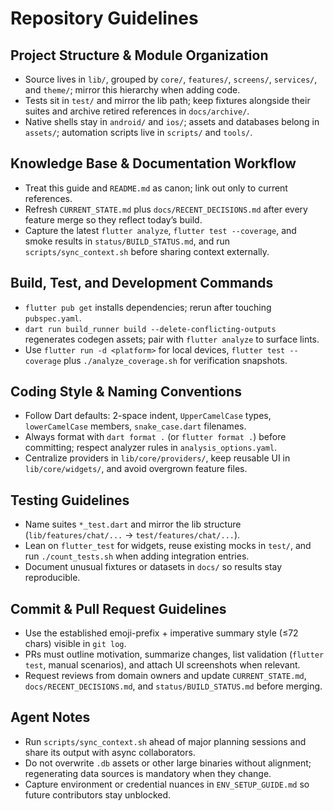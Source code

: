 # Repository Guidelines

## Project Structure & Module Organization
- Source lives in `lib/`, grouped by `core/`, `features/`, `screens/`, `services/`, and `theme/`; mirror this hierarchy when adding code.
- Tests sit in `test/` and mirror the lib path; keep fixtures alongside their suites and archive retired references in `docs/archive/`.
- Native shells stay in `android/` and `ios/`; assets and databases belong in `assets/`; automation scripts live in `scripts/` and `tools/`.

## Knowledge Base & Documentation Workflow
- Treat this guide and `README.md` as canon; link out only to current references.
- Refresh `CURRENT_STATE.md` plus `docs/RECENT_DECISIONS.md` after every feature merge so they reflect today’s build.
- Capture the latest `flutter analyze`, `flutter test --coverage`, and smoke results in `status/BUILD_STATUS.md`, and run `scripts/sync_context.sh` before sharing context externally.

## Build, Test, and Development Commands
- `flutter pub get` installs dependencies; rerun after touching `pubspec.yaml`.
- `dart run build_runner build --delete-conflicting-outputs` regenerates codegen assets; pair with `flutter analyze` to surface lints.
- Use `flutter run -d <platform>` for local devices, `flutter test --coverage` plus `./analyze_coverage.sh` for verification snapshots.

## Coding Style & Naming Conventions
- Follow Dart defaults: 2-space indent, `UpperCamelCase` types, `lowerCamelCase` members, `snake_case.dart` filenames.
- Always format with `dart format .` (or `flutter format .`) before committing; respect analyzer rules in `analysis_options.yaml`.
- Centralize providers in `lib/core/providers/`, keep reusable UI in `lib/core/widgets/`, and avoid overgrown feature files.

## Testing Guidelines
- Name suites `*_test.dart` and mirror the lib structure (`lib/features/chat/...` → `test/features/chat/...`).
- Lean on `flutter_test` for widgets, reuse existing mocks in `test/`, and run `./count_tests.sh` when adding integration entries.
- Document unusual fixtures or datasets in `docs/` so results stay reproducible.

## Commit & Pull Request Guidelines
- Use the established emoji-prefix + imperative summary style (≤72 chars) visible in `git log`.
- PRs must outline motivation, summarize changes, list validation (`flutter test`, manual scenarios), and attach UI screenshots when relevant.
- Request reviews from domain owners and update `CURRENT_STATE.md`, `docs/RECENT_DECISIONS.md`, and `status/BUILD_STATUS.md` before merging.

## Agent Notes
- Run `scripts/sync_context.sh` ahead of major planning sessions and share its output with async collaborators.
- Do not overwrite `.db` assets or other large binaries without alignment; regenerating data sources is mandatory when they change.
- Capture environment or credential nuances in `ENV_SETUP_GUIDE.md` so future contributors stay unblocked.
